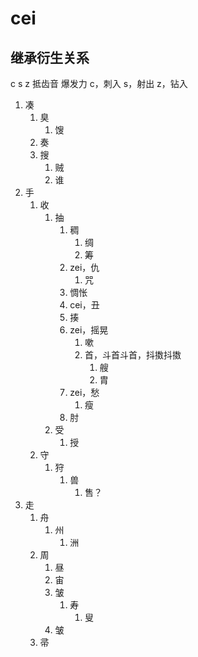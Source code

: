 # cei

## 继承衍生关系

c
s
z 
抵齿音
爆发力
c，刺入
s，射出
z，钻入



1. 凑
   1. 臭
      1. 馊
   2. 奏
   3. 搜
      1. 贼
      2. 谁
2. 手
   1. 收
      1. 抽
         1. 稠
            1. 绸
            2. 筹
         2. zei，仇
            1. 咒
         3. 惆怅
         4. cei，丑
         5. 揍
         6. zei，摇晃
            1. 嗽
            3. 首，斗首斗首，抖擞抖擞
               1. 艘
               2. 胄
         7. zei，愁
            1. 瘦
         8. 肘
      2. 受
         1. 授
   2. 守
      1. 狩
         1. 兽
            1. 售？
3. 走
   1. 舟
      1. 州
         1. 洲
   2. 周
      1. 昼
      2. 宙
      3. 皱
         1. 寿
            1. 叟
      4. 皱
   3. 帚







